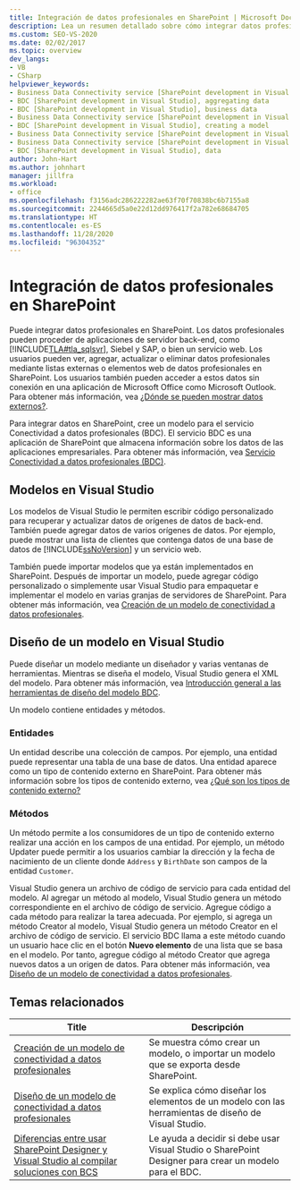 ```yaml
---
title: Integración de datos profesionales en SharePoint | Microsoft Docs
description: Lea un resumen detallado sobre cómo integrar datos profesionales en SharePoint mediante la creación de un modelo para el servicio de conectividad a datos profesionales (BDC).
ms.custom: SEO-VS-2020
ms.date: 02/02/2017
ms.topic: overview
dev_langs:
- VB
- CSharp
helpviewer_keywords:
- Business Data Connectivity service [SharePoint development in Visual Studio], business data
- BDC [SharePoint development in Visual Studio], aggregating data
- BDC [SharePoint development in Visual Studio], business data
- Business Data Connectivity service [SharePoint development in Visual Studio], aggregating data
- BDC [SharePoint development in Visual Studio], creating a model
- Business Data Connectivity service [SharePoint development in Visual Studio], creating a model
- Business Data Connectivity service [SharePoint development in Visual Studio], data
- BDC [SharePoint development in Visual Studio], data
author: John-Hart
ms.author: johnhart
manager: jillfra
ms.workload:
- office
ms.openlocfilehash: f3156adc286222282ae63f70f70838bc6b7155a8
ms.sourcegitcommit: 2244665d5a0e22d12dd976417f2a782e68684705
ms.translationtype: HT
ms.contentlocale: es-ES
ms.lasthandoff: 11/28/2020
ms.locfileid: "96304352"
---
```

# <a name="integrate-business-data-into-sharepoint"></a>Integración de datos profesionales en SharePoint
  Puede integrar datos profesionales en SharePoint. Los datos profesionales pueden proceder de aplicaciones de servidor back-end, como [!INCLUDE[TLA#tla_sqlsvr](../sharepoint/includes/tlasharptla-sqlsvr-md.md)], Siebel y SAP, o bien un servicio web. Los usuarios pueden ver, agregar, actualizar o eliminar datos profesionales mediante listas externas o elementos web de datos profesionales en SharePoint.  Los usuarios también pueden acceder a estos datos sin conexión en una aplicación de Microsoft Office como Microsoft Outlook. Para obtener más información, vea [¿Dónde se pueden mostrar datos externos?](/previous-versions/office/developer/sharepoint-2010/ee558737(v=office.14)).

 Para integrar datos en SharePoint, cree un modelo para el servicio Conectividad a datos profesionales (BDC). El servicio BDC es una aplicación de SharePoint que almacena información sobre los datos de las aplicaciones empresariales. Para obtener más información, vea [Servicio Conectividad a datos profesionales (BDC)](/previous-versions/office/developer/sharepoint-2010/ee556407(v=office.14)).

## <a name="models-in-visual-studio"></a>Modelos en Visual Studio
 Los modelos de Visual Studio le permiten escribir código personalizado para recuperar y actualizar datos de orígenes de datos de back-end. También puede agregar datos de varios orígenes de datos. Por ejemplo, puede mostrar una lista de clientes que contenga datos de una base de datos de [!INCLUDE[ssNoVersion](../sharepoint/includes/ssnoversion-md.md)] y un servicio web.

 También puede importar modelos que ya están implementados en SharePoint. Después de importar un modelo, puede agregar código personalizado o simplemente usar Visual Studio para empaquetar e implementar el modelo en varias granjas de servidores de SharePoint. Para obtener más información, vea [Creación de un modelo de conectividad a datos profesionales](../sharepoint/creating-a-business-data-connectivity-model.md).

## <a name="design-a-model-in-visual-studio"></a>Diseño de un modelo en Visual Studio
 Puede diseñar un modelo mediante un diseñador y varias ventanas de herramientas. Mientras se diseña el modelo, Visual Studio genera el XML del modelo. Para obtener más información, vea [Introducción general a las herramientas de diseño del modelo BDC](../sharepoint/bdc-model-design-tools-overview.md).

 Un modelo contiene entidades y métodos.

### <a name="entities"></a>Entidades
 Un entidad describe una colección de campos. Por ejemplo, una entidad puede representar una tabla de una base de datos. Una entidad aparece como un tipo de contenido externo en SharePoint. Para obtener más información sobre los tipos de contenido externo, vea [¿Qué son los tipos de contenido externo?](/previous-versions/office/developer/sharepoint-2010/ee556391(v=office.14))

### <a name="methods"></a>Métodos
 Un método permite a los consumidores de un tipo de contenido externo realizar una acción en los campos de una entidad. Por ejemplo, un método Updater puede permitir a los usuarios cambiar la dirección y la fecha de nacimiento de un cliente donde `Address` y `BirthDate` son campos de la entidad `Customer`.

 Visual Studio genera un archivo de código de servicio para cada entidad del modelo. Al agregar un método al modelo, Visual Studio genera un método correspondiente en el archivo de código de servicio. Agregue código a cada método para realizar la tarea adecuada. Por ejemplo, si agrega un método Creator al modelo, Visual Studio genera un método Creator en el archivo de código de servicio. El servicio BDC llama a este método cuando un usuario hace clic en el botón **Nuevo elemento** de una lista que se basa en el modelo. Por tanto, agregue código al método Creator que agrega nuevos datos a un origen de datos. Para obtener más información, vea [Diseño de un modelo de conectividad a datos profesionales](../sharepoint/designing-a-business-data-connectivity-model.md).

## <a name="related-topics"></a>Temas relacionados

|Title|Descripción|
|-----------|-----------------|
|[Creación de un modelo de conectividad a datos profesionales](../sharepoint/creating-a-business-data-connectivity-model.md)|Se muestra cómo crear un modelo, o importar un modelo que se exporta desde SharePoint.|
|[Diseño de un modelo de conectividad a datos profesionales](../sharepoint/designing-a-business-data-connectivity-model.md)|Se explica cómo diseñar los elementos de un modelo con las herramientas de diseño de Visual Studio.|
|[Diferencias entre usar SharePoint Designer y Visual Studio al compilar soluciones con BCS](/previous-versions/office/developer/sharepoint-2010/ee558875(v=office.14))|Le ayuda a decidir si debe usar Visual Studio o SharePoint Designer para crear un modelo para el BDC.|
